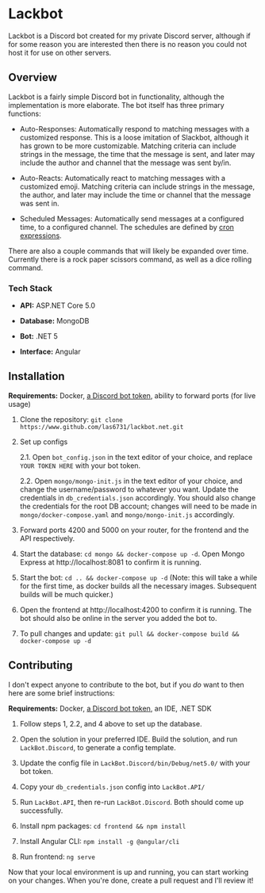 # Lackbot

Lackbot is a Discord bot created for my private Discord server, although if for some reason you are
interested then there is no reason you could not host it for use on other servers.


## Overview

Lackbot is a fairly simple Discord bot in functionality, although the implementation is more elaborate.
The bot itself has three primary functions:

* Auto-Responses: Automatically respond to matching messages with a customized response.
  This is a loose imitation of Slackbot, although it has grown to be more customizable.
  Matching criteria can include strings in the message, the time that the message is sent,
  and later may include the author and channel that the message was sent by/in.
 
* Auto-Reacts: Automatically react to matching messages with a customized emoji.
  Matching criteria can include strings in the message, the author, and later may
  include the time or channel that the message was sent in.
 
* Scheduled Messages: Automatically send messages at a configured time, to a configured channel.
  The schedules are defined by [cron expressions](https://crontab.guru).

There are also a couple commands that will likely be expanded over time. Currently there is
a rock paper scissors command, as well as a dice rolling command.

### Tech Stack

* **API:** ASP.NET Core 5.0

* **Database:** MongoDB

* **Bot:** .NET 5

* **Interface:** Angular


## Installation

**Requirements:** Docker, [a Discord bot token](https://www.writebots.com/discord-bot-token/), ability to forward ports (for live usage)

1. Clone the repository: `git clone https://www.github.com/las6731/lackbot.net.git`

2. Set up configs

    2.1. Open `bot_config.json` in the text editor of your choice, and replace `YOUR TOKEN HERE` with your bot token.

    2.2. Open `mongo/mongo-init.js` in the text editor of your choice, and change the username/password to whatever you want.
         Update the credentials in `db_credentials.json` accordingly. You should also change the credentials for the root DB
         account; changes will need to be made in `mongo/docker-compose.yaml` and `mongo/mongo-init.js` accordingly.

3. Forward ports 4200 and 5000 on your router, for the frontend and the API respectively.

4. Start the database: `cd mongo && docker-compose up -d`. Open Mongo Express at http://localhost:8081 to confirm it is running.

5. Start the bot: `cd .. && docker-compose up -d`
   (Note: this will take a while for the first time, as docker builds all the necessary images. Subsequent builds will be much quicker.)

6. Open the frontend at http://localhost:4200 to confirm it is running. The bot should also be online in the server you added the bot to.

7. To pull changes and update: `git pull && docker-compose build && docker-compose up -d`


## Contributing

I don't expect anyone to contribute to the bot, but if you _do_ want to then here are some brief instructions:

**Requirements:** Docker, [a Discord bot token](https://www.writebots.com/discord-bot-token/), an IDE, .NET SDK

1. Follow steps 1, 2.2, and 4 above to set up the database.

2. Open the solution in your preferred IDE. Build the solution, and run `LackBot.Discord`, to generate a config template.

3. Update the config file in `LackBot.Discord/bin/Debug/net5.0/` with your bot token.

4. Copy your `db_credentials.json` config into `LackBot.API/`

5. Run `LackBot.API`, then re-run `LackBot.Discord`. Both should come up successfully.

6. Install npm packages: `cd frontend && npm install`

7. Install Angular CLI: `npm install -g @angular/cli`

8. Run frontend: `ng serve`

Now that your local environment is up and running, you can start working on your changes.
When you're done, create a pull request and I'll review it!
